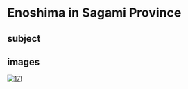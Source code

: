 # Enoshima in Sagami Province

## subject

## images

[![17](https://upload.wikimedia.org/wikipedia/commons/thumb/4/45/Enoshima_in_the_Sagami_province.jpg/290px-Enoshima_in_the_Sagami_province.jpg)](https://en.wikipedia.org/wiki/File:Enoshima_in_the_Sagami_province.jpg))

